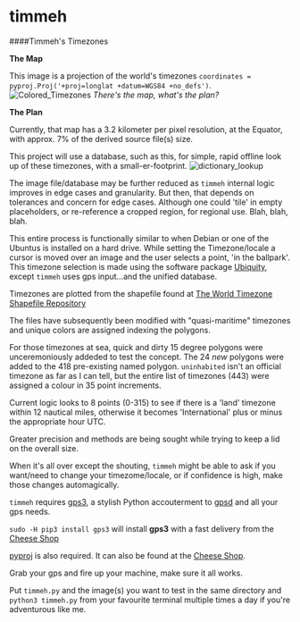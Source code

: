 
# timmeh
####Timmeh's Timezones


**The Map**

This image is a projection of the world's timezones `coordinates = pyproj.Proj('+proj=longlat +datum=WGS84 +no_defs')`.
![Colored_Timezones](https://cloud.githubusercontent.com/assets/4308824/19038948/a0618588-89c9-11e6-995f-11876032535d.png)
*There's the map, what's the plan?*

**The Plan**

Currently, that map has a 3.2 kilometer per pixel resolution, at the Equator, with approx. 7% of the derived source file(s) size. 

This project will use a database, such as this, for simple, rapid offline look up of these timezones, with a small-er-footprint.
![dictionary_lookup](https://cloud.githubusercontent.com/assets/4308824/18680742/54fb836c-7fa8-11e6-94a4-479c0fa5216a.png)


The image file/database may be further reduced as `timmeh` internal logic improves in edge cases and granularity. But then, that depends on tolerances and concern for edge cases. Although one could 'tile' in empty placeholders, or re-reference a cropped region, for regional use. Blah, blah, blah.          

This entire process is functionally similar to when Debian or one of the Ubuntus is installed on a hard drive.  While setting the Timezone/locale a cursor is moved over an image and the user selects a point, 'in the ballpark'.  This timezone selection is made using the software package [Ubiquity](https://en.wikipedia.org/wiki/Ubiquity_(software)), except `timmeh` uses gps input...and the unified database.

Timezones are plotted from the shapefile found at [The World Timezone Shapefile Repository](http://efele.net/maps/tz/world/) 

The files have subsequently been modified with "quasi-maritime" timezones and unique colors are assigned indexing  the polygons.
 
For those timezones at sea, quick and dirty 15 degree polygons were unceremoniously addeded  to test the concept. The 24 *new* polygons were added to the 418 pre-existing named polygon. `uninhabited` isn't an official timezone as far as I can tell, but the entire list of timezones (443) were assigned a colour in 35 point increments.

Current logic looks to 8 points (0-315) to see if there is a 'land' timezone within 12 nautical miles, otherwise it becomes 'International' plus or minus the appropriate hour UTC.

Greater precision and methods are being sought while trying to keep a lid on the overall size.

When it's all over except the shouting, `timmeh`  might be able to ask if you want/need to change your timezome/locale, or if confidence is high, make those changes automagically.

`timmeh` requires [gps3](https://github.com/wadda/gps3), a stylish Python accouterment to [gpsd](http://www.catb.org/gpsd/) and all your gps needs.

`sudo -H pip3 install gps3` will install **gps3** with a fast delivery from the [Cheese Shop](https://pypi.python.org/pypi/gps3)

[pyproj](https://pypi.python.org/pypi/pyproj/1.9.5.1) is also required.  It can also be found at the [Cheese Shop](https://pypi.python.org/pypi/pyproj/1.9.5.1).

Grab your gps and fire up your machine, make sure it all works.

Put `timmeh.py` and the image(s) you want to test in the same directory and `python3 timmeh.py` from your favourite terminal multiple times a day if you're adventurous like me. 

